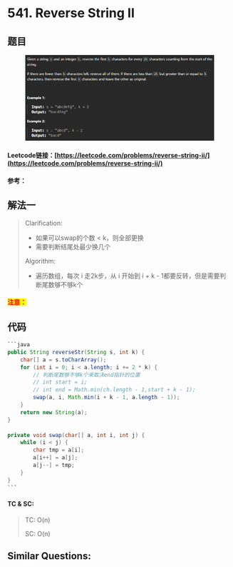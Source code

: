 # 541. Reverse String II

## 题目

<figure><img src="../../.gitbook/assets/image (5) (1) (1).png" alt=""><figcaption></figcaption></figure>

#### Leetcode链接：[https://leetcode.com/problems/reverse-string-ii/](https://leetcode.com/problems/reverse-string-ii/)

#### 参考：

## 解法一

> Clarification:&#x20;
>
> * 如果可以swap的个数 < k，则全部更换
> * 需要判断结尾处最少换几个
>
> Algorithm:&#x20;
>
> * 遍历数组，每次 i 走2k步，从 i 开始到 i + k - 1都要反转，但是需要判断尾数够不够k个

#### <mark style="color:red;">注意：</mark>

## 代码

````java
```java
public String reverseStr(String s, int k) {
    char[] a = s.toCharArray();
    for (int i = 0; i < a.length; i += 2 * k) {
        // 判断尾数够不够k个来取决end指针的位置
        // int start = i;
        // int end = Math.min(ch.length - 1,start + k - 1);
        swap(a, i, Math.min(i + k - 1, a.length - 1));
    }
    return new String(a);
}

private void swap(char[] a, int i, int j) {
    while (i < j) {
        char tmp = a[i];
        a[i++] = a[j];
        a[j--] = tmp;
    }
}
```
````

#### TC & SC:&#x20;

> TC: O(n)
>
> SC: O(n)

## **Similar Questions:**&#x20;

